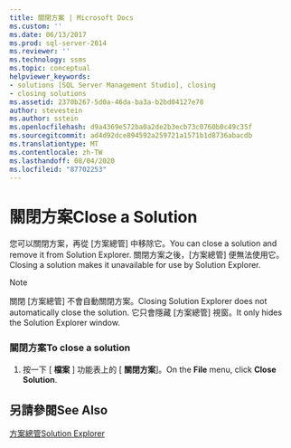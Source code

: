 ```yaml
---
title: 關閉方案 | Microsoft Docs
ms.custom: ''
ms.date: 06/13/2017
ms.prod: sql-server-2014
ms.reviewer: ''
ms.technology: ssms
ms.topic: conceptual
helpviewer_keywords:
- solutions [SQL Server Management Studio], closing
- closing solutions
ms.assetid: 2370b267-5d0a-46da-ba3a-b2bd04127e78
author: stevestein
ms.author: sstein
ms.openlocfilehash: d9a4369e572ba0a2de2b3ecb73c0760b0c49c35f
ms.sourcegitcommit: ad4d92dce894592a259721a1571b1d8736abacdb
ms.translationtype: MT
ms.contentlocale: zh-TW
ms.lasthandoff: 08/04/2020
ms.locfileid: "87702253"
---
```

# <a name="close-a-solution"></a><span data-ttu-id="79ca4-102">關閉方案</span><span class="sxs-lookup"><span data-stu-id="79ca4-102">Close a Solution</span></span>
  <span data-ttu-id="79ca4-103">您可以關閉方案，再從 [方案總管] 中移除它。</span><span class="sxs-lookup"><span data-stu-id="79ca4-103">You can close a solution and remove it from Solution Explorer.</span></span> <span data-ttu-id="79ca4-104">關閉方案之後，[方案總管] 便無法使用它。</span><span class="sxs-lookup"><span data-stu-id="79ca4-104">Closing a solution makes it unavailable for use by Solution Explorer.</span></span>  
  
> [!NOTE]  
>  <span data-ttu-id="79ca4-105">關閉 [方案總管] 不會自動關閉方案。</span><span class="sxs-lookup"><span data-stu-id="79ca4-105">Closing Solution Explorer does not automatically close the solution.</span></span> <span data-ttu-id="79ca4-106">它只會隱藏 [方案總管] 視窗。</span><span class="sxs-lookup"><span data-stu-id="79ca4-106">It only hides the Solution Explorer window.</span></span>  
  
### <a name="to-close-a-solution"></a><span data-ttu-id="79ca4-107">關閉方案</span><span class="sxs-lookup"><span data-stu-id="79ca4-107">To close a solution</span></span>  
  
1.  <span data-ttu-id="79ca4-108">按一下 [ **檔案** ] 功能表上的 [ **關閉方案**]。</span><span class="sxs-lookup"><span data-stu-id="79ca4-108">On the **File** menu, click **Close Solution**.</span></span>  
  
## <a name="see-also"></a><span data-ttu-id="79ca4-109">另請參閱</span><span class="sxs-lookup"><span data-stu-id="79ca4-109">See Also</span></span>  
 [<span data-ttu-id="79ca4-110">方案總管</span><span class="sxs-lookup"><span data-stu-id="79ca4-110">Solution Explorer</span></span>](solution-explorer.md)  
  
  

